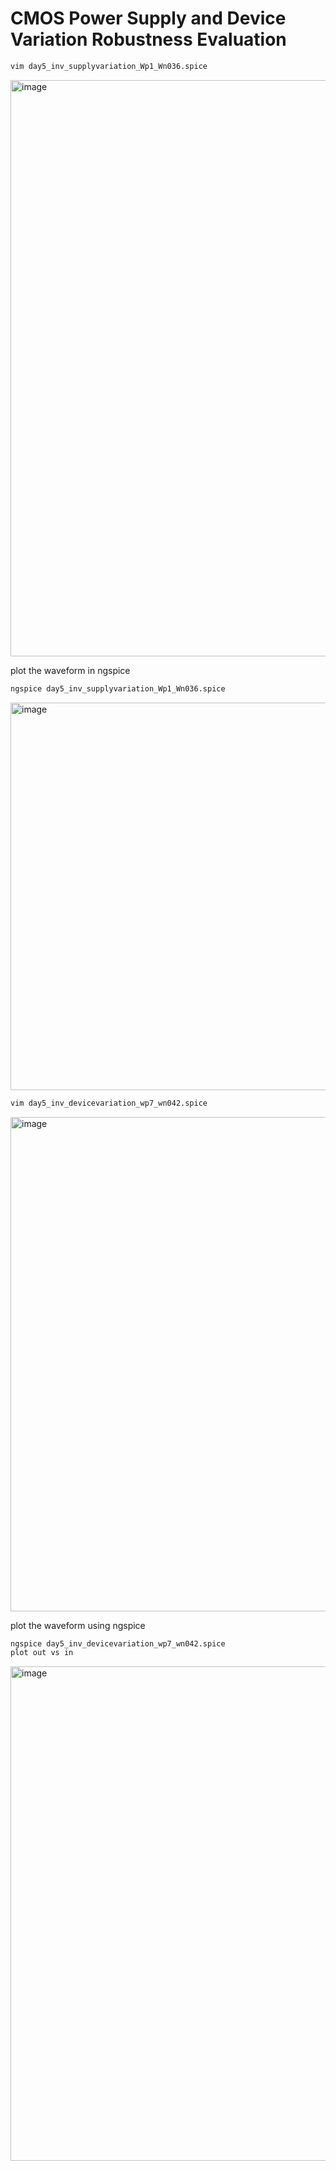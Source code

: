 # CMOS Power Supply and Device Variation Robustness Evaluation









```bash
vim day5_inv_supplyvariation_Wp1_Wn036.spice
```
<img width="1920" height="922" alt="image" src="https://github.com/user-attachments/assets/fe86def6-a6cc-4e33-b028-77e8b05ca98b" />

plot the waveform in ngspice
```bash
ngspice day5_inv_supplyvariation_Wp1_Wn036.spice
```
<img width="700" height="620" alt="image" src="https://github.com/user-attachments/assets/9675dc94-214d-4650-8657-f50f3822371d" />




```bash
vim day5_inv_devicevariation_wp7_wn042.spice
```
<img width="926" height="791" alt="image" src="https://github.com/user-attachments/assets/2ecc166f-5572-46dd-8238-ca2145bd2777" />

plot the waveform using ngspice
```bash
ngspice day5_inv_devicevariation_wp7_wn042.spice
plot out vs in
```
<img width="926" height="791" alt="image" src="https://github.com/user-attachments/assets/24d9fa32-814f-4c48-89d1-a530a64e5600" />
